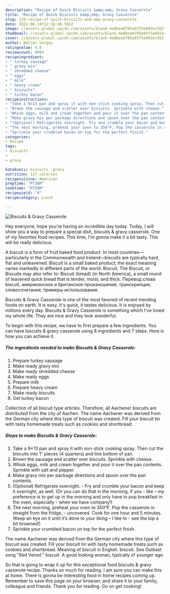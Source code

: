 ```yaml
---
description: "Recipe of Quick Biscuits &amp;amp; Gravy Casserole"
title: "Recipe of Quick Biscuits &amp;amp; Gravy Casserole"
slug: 129-recipe-of-quick-biscuits-and-amp-gravy-casserole
date: 2021-08-14T12:16:48.582Z
image: //assets-global.cpcdn.com/assets/blank-4e0bea6785e03f5e602ec562f230caae08da540cada707380b4fe1bbebba43da.png
thumbnail: //assets-global.cpcdn.com/assets/blank-4e0bea6785e03f5e602ec562f230caae08da540cada707380b4fe1bbebba43da.png
cover: //assets-global.cpcdn.com/assets/blank-4e0bea6785e03f5e602ec562f230caae08da540cada707380b4fe1bbebba43da.png
author: Walter Vargas
ratingvalue: 4.8
reviewcount: 9093
recipeingredient:
- " turkey sausage"
- " gravy mix"
- " shredded cheese"
- " eggs"
- " milk"
- " heavy cream"
- " biscuits"
- " turkey bacon"
recipeinstructions:
- "Take a 9×13 pan and spray it with non-stick cooking spray. Then cut the biscuits into 1″ pieces (4 quarters) and line bottom of pan."
- "Brown the sausage and scatter over biscuits. Sprinkle with cheese."
- "Whisk eggs, milk and cream together and pour it over the pan contents. Sprinkle with salt and pepper."
- "Make gravy mix per package directions and spoon over the pan contents."
- "(Optional) Refrigerate overnight. Fry and crumble your bacon and keep it overnight, as well. (Or you can do that in the morning, if you like – my preference is to get up in the morning and only have to pop breakfast in the oven, especially when we have company!)"
- "The next morning, preheat your oven to 350°F. Pop the casserole in straight from the fridge, uncovered. Cook for one hour and 5 minutes. (Keep an eye on it until it’s done to your liking – I like to see the top a bit browned!)"
- "Sprinkle your crumbled bacon on top for the perfect finish."
categories:
- Recipe
tags:
- biscuits
- 
- gravy

katakunci: biscuits  gravy 
nutrition: 117 calories
recipecuisine: American
preptime: "PT38M"
cooktime: "PT59M"
recipeyield: "4"
recipecategory: Lunch

---
```



![Biscuits &amp; Gravy Casserole](//assets-global.cpcdn.com/assets/blank-4e0bea6785e03f5e602ec562f230caae08da540cada707380b4fe1bbebba43da.png)

Hey everyone, hope you're having an incredible day today. Today, I will show you a way to prepare a special dish, biscuits &amp; gravy casserole. One of my favorites food recipes. This time, I'm gonna make it a bit tasty. This will be really delicious.

A biscuit is a form of fruit baked food product. In most countries—particularly in the Commonwealth and Ireland—biscuits are typically hard, flat and unleavened. Biscuit is a small baked product; the exact meaning varies markedly in different parts of the world. Biscuit, The Biscuit, or Biscuits may also refer to: Biscuit (bread) (in North America), a small round of leavened quick bread that is tender, moist, and thick. Перевод слова biscuit, американское и британское произношение, транскрипция, словосочетания, примеры использования.

Biscuits &amp; Gravy Casserole is one of the most favored of recent trending foods on earth. It is easy, it's quick, it tastes delicious. It is enjoyed by millions every day. Biscuits &amp; Gravy Casserole is something which I've loved my whole life. They are nice and they look wonderful.


To begin with this recipe, we have to first prepare a few ingredients. You can have biscuits &amp; gravy casserole using 8 ingredients and 7 steps. Here is how you can achieve it.

<!--inarticleads1-->

##### The ingredients needed to make Biscuits &amp; Gravy Casserole:

1. Prepare  turkey sausage
1. Make ready  gravy mix
1. Make ready  shredded cheese
1. Make ready  eggs
1. Prepare  milk
1. Prepare  heavy cream
1. Make ready  biscuits
1. Get  turkey bacon


Collection of all biscuit type articles. Therefore, all Aachener biscuits are distributed from the city of Aachen. The name Aachener was derived from the German city where this type of biscuit was created. Fill your biscuit tin with tasty homemade treats such as cookies and shortbread. 

<!--inarticleads2-->

##### Steps to make Biscuits &amp; Gravy Casserole:

1. Take a 9×13 pan and spray it with non-stick cooking spray. Then cut the biscuits into 1″ pieces (4 quarters) and line bottom of pan.
1. Brown the sausage and scatter over biscuits. Sprinkle with cheese.
1. Whisk eggs, milk and cream together and pour it over the pan contents. Sprinkle with salt and pepper.
1. Make gravy mix per package directions and spoon over the pan contents.
1. (Optional) Refrigerate overnight. - Fry and crumble your bacon and keep it overnight, as well. (Or you can do that in the morning, if you - like – my preference is to get up in the morning and only have to pop breakfast in the oven, especially - when we have company!)
1. The next morning, preheat your oven to 350°F. Pop the casserole in straight from the fridge, - uncovered. Cook for one hour and 5 minutes. (Keep an eye on it until it’s done to your liking – I like to - see the top a bit browned!)
1. Sprinkle your crumbled bacon on top for the perfect finish.


The name Aachener was derived from the German city where this type of biscuit was created. Fill your biscuit tin with tasty homemade treats such as cookies and shortbread. Meaning of biscuit in English. biscuit. See Outkast song &#34;Red Velvet.&#34; biscuit. A good looking woman, typically of younger age. 

So that is going to wrap it up for this exceptional food biscuits &amp; gravy casserole recipe. Thanks so much for reading. I am sure you can make this at home. There is gonna be interesting food in home recipes coming up. Remember to save this page on your browser, and share it to your family, colleague and friends. Thank you for reading. Go on get cooking!
